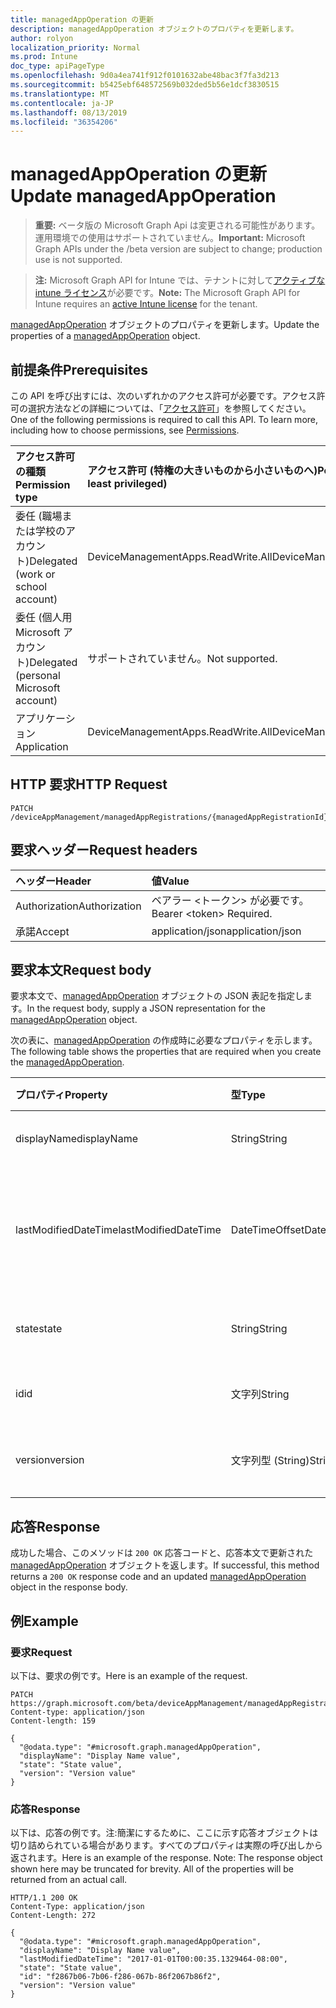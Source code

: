```yaml
---
title: managedAppOperation の更新
description: managedAppOperation オブジェクトのプロパティを更新します。
author: rolyon
localization_priority: Normal
ms.prod: Intune
doc_type: apiPageType
ms.openlocfilehash: 9d0a4ea741f912f0101632abe48bac3f7fa3d213
ms.sourcegitcommit: b5425ebf648572569b032ded5b56e1dcf3830515
ms.translationtype: MT
ms.contentlocale: ja-JP
ms.lasthandoff: 08/13/2019
ms.locfileid: "36354206"
---
```

# <a name="update-managedappoperation"></a><span data-ttu-id="df5e5-103">managedAppOperation の更新</span><span class="sxs-lookup"><span data-stu-id="df5e5-103">Update managedAppOperation</span></span>

> <span data-ttu-id="df5e5-104">**重要:** ベータ版の Microsoft Graph Api は変更される可能性があります。運用環境での使用はサポートされていません。</span><span class="sxs-lookup"><span data-stu-id="df5e5-104">**Important:** Microsoft Graph APIs under the /beta version are subject to change; production use is not supported.</span></span>

> <span data-ttu-id="df5e5-105">**注:** Microsoft Graph API for Intune では、テナントに対して[アクティブな intune ライセンス](https://go.microsoft.com/fwlink/?linkid=839381)が必要です。</span><span class="sxs-lookup"><span data-stu-id="df5e5-105">**Note:** The Microsoft Graph API for Intune requires an [active Intune license](https://go.microsoft.com/fwlink/?linkid=839381) for the tenant.</span></span>

<span data-ttu-id="df5e5-106">[managedAppOperation](../resources/intune-mam-managedappoperation.md) オブジェクトのプロパティを更新します。</span><span class="sxs-lookup"><span data-stu-id="df5e5-106">Update the properties of a [managedAppOperation](../resources/intune-mam-managedappoperation.md) object.</span></span>

## <a name="prerequisites"></a><span data-ttu-id="df5e5-107">前提条件</span><span class="sxs-lookup"><span data-stu-id="df5e5-107">Prerequisites</span></span>
<span data-ttu-id="df5e5-p101">この API を呼び出すには、次のいずれかのアクセス許可が必要です。アクセス許可の選択方法などの詳細については、「[アクセス許可](/graph/permissions-reference)」を参照してください。</span><span class="sxs-lookup"><span data-stu-id="df5e5-p101">One of the following permissions is required to call this API. To learn more, including how to choose permissions, see [Permissions](/graph/permissions-reference).</span></span>

|<span data-ttu-id="df5e5-110">アクセス許可の種類</span><span class="sxs-lookup"><span data-stu-id="df5e5-110">Permission type</span></span>|<span data-ttu-id="df5e5-111">アクセス許可 (特権の大きいものから小さいものへ)</span><span class="sxs-lookup"><span data-stu-id="df5e5-111">Permissions (from most to least privileged)</span></span>|
|:---|:---|
|<span data-ttu-id="df5e5-112">委任 (職場または学校のアカウント)</span><span class="sxs-lookup"><span data-stu-id="df5e5-112">Delegated (work or school account)</span></span>|<span data-ttu-id="df5e5-113">DeviceManagementApps.ReadWrite.All</span><span class="sxs-lookup"><span data-stu-id="df5e5-113">DeviceManagementApps.ReadWrite.All</span></span>|
|<span data-ttu-id="df5e5-114">委任 (個人用 Microsoft アカウント)</span><span class="sxs-lookup"><span data-stu-id="df5e5-114">Delegated (personal Microsoft account)</span></span>|<span data-ttu-id="df5e5-115">サポートされていません。</span><span class="sxs-lookup"><span data-stu-id="df5e5-115">Not supported.</span></span>|
|<span data-ttu-id="df5e5-116">アプリケーション</span><span class="sxs-lookup"><span data-stu-id="df5e5-116">Application</span></span>|<span data-ttu-id="df5e5-117">DeviceManagementApps.ReadWrite.All</span><span class="sxs-lookup"><span data-stu-id="df5e5-117">DeviceManagementApps.ReadWrite.All</span></span>|

## <a name="http-request"></a><span data-ttu-id="df5e5-118">HTTP 要求</span><span class="sxs-lookup"><span data-stu-id="df5e5-118">HTTP Request</span></span>
<!-- {
  "blockType": "ignored"
}
-->
``` http
PATCH /deviceAppManagement/managedAppRegistrations/{managedAppRegistrationId}/operations/{managedAppOperationId}
```

## <a name="request-headers"></a><span data-ttu-id="df5e5-119">要求ヘッダー</span><span class="sxs-lookup"><span data-stu-id="df5e5-119">Request headers</span></span>
|<span data-ttu-id="df5e5-120">ヘッダー</span><span class="sxs-lookup"><span data-stu-id="df5e5-120">Header</span></span>|<span data-ttu-id="df5e5-121">値</span><span class="sxs-lookup"><span data-stu-id="df5e5-121">Value</span></span>|
|:---|:---|
|<span data-ttu-id="df5e5-122">Authorization</span><span class="sxs-lookup"><span data-stu-id="df5e5-122">Authorization</span></span>|<span data-ttu-id="df5e5-123">ベアラー &lt;トークン&gt; が必要です。</span><span class="sxs-lookup"><span data-stu-id="df5e5-123">Bearer &lt;token&gt; Required.</span></span>|
|<span data-ttu-id="df5e5-124">承諾</span><span class="sxs-lookup"><span data-stu-id="df5e5-124">Accept</span></span>|<span data-ttu-id="df5e5-125">application/json</span><span class="sxs-lookup"><span data-stu-id="df5e5-125">application/json</span></span>|

## <a name="request-body"></a><span data-ttu-id="df5e5-126">要求本文</span><span class="sxs-lookup"><span data-stu-id="df5e5-126">Request body</span></span>
<span data-ttu-id="df5e5-127">要求本文で、[managedAppOperation](../resources/intune-mam-managedappoperation.md) オブジェクトの JSON 表記を指定します。</span><span class="sxs-lookup"><span data-stu-id="df5e5-127">In the request body, supply a JSON representation for the [managedAppOperation](../resources/intune-mam-managedappoperation.md) object.</span></span>

<span data-ttu-id="df5e5-128">次の表に、[managedAppOperation](../resources/intune-mam-managedappoperation.md) の作成時に必要なプロパティを示します。</span><span class="sxs-lookup"><span data-stu-id="df5e5-128">The following table shows the properties that are required when you create the [managedAppOperation](../resources/intune-mam-managedappoperation.md).</span></span>

|<span data-ttu-id="df5e5-129">プロパティ</span><span class="sxs-lookup"><span data-stu-id="df5e5-129">Property</span></span>|<span data-ttu-id="df5e5-130">型</span><span class="sxs-lookup"><span data-stu-id="df5e5-130">Type</span></span>|<span data-ttu-id="df5e5-131">説明</span><span class="sxs-lookup"><span data-stu-id="df5e5-131">Description</span></span>|
|:---|:---|:---|
|<span data-ttu-id="df5e5-132">displayName</span><span class="sxs-lookup"><span data-stu-id="df5e5-132">displayName</span></span>|<span data-ttu-id="df5e5-133">String</span><span class="sxs-lookup"><span data-stu-id="df5e5-133">String</span></span>|<span data-ttu-id="df5e5-134">操作名。</span><span class="sxs-lookup"><span data-stu-id="df5e5-134">The operation name.</span></span>|
|<span data-ttu-id="df5e5-135">lastModifiedDateTime</span><span class="sxs-lookup"><span data-stu-id="df5e5-135">lastModifiedDateTime</span></span>|<span data-ttu-id="df5e5-136">DateTimeOffset</span><span class="sxs-lookup"><span data-stu-id="df5e5-136">DateTimeOffset</span></span>|<span data-ttu-id="df5e5-137">アプリ操作が変更された最終時刻。</span><span class="sxs-lookup"><span data-stu-id="df5e5-137">The last time the app operation was modified.</span></span>|
|<span data-ttu-id="df5e5-138">state</span><span class="sxs-lookup"><span data-stu-id="df5e5-138">state</span></span>|<span data-ttu-id="df5e5-139">String</span><span class="sxs-lookup"><span data-stu-id="df5e5-139">String</span></span>|<span data-ttu-id="df5e5-140">操作の現在の状態。</span><span class="sxs-lookup"><span data-stu-id="df5e5-140">The current state of the operation</span></span>|
|<span data-ttu-id="df5e5-141">id</span><span class="sxs-lookup"><span data-stu-id="df5e5-141">id</span></span>|<span data-ttu-id="df5e5-142">文字列</span><span class="sxs-lookup"><span data-stu-id="df5e5-142">String</span></span>|<span data-ttu-id="df5e5-143">エンティティのキー。</span><span class="sxs-lookup"><span data-stu-id="df5e5-143">Key of the entity.</span></span>|
|<span data-ttu-id="df5e5-144">version</span><span class="sxs-lookup"><span data-stu-id="df5e5-144">version</span></span>|<span data-ttu-id="df5e5-145">文字列型 (String)</span><span class="sxs-lookup"><span data-stu-id="df5e5-145">String</span></span>|<span data-ttu-id="df5e5-146">エンティティのバージョン。</span><span class="sxs-lookup"><span data-stu-id="df5e5-146">Version of the entity.</span></span>|



## <a name="response"></a><span data-ttu-id="df5e5-147">応答</span><span class="sxs-lookup"><span data-stu-id="df5e5-147">Response</span></span>
<span data-ttu-id="df5e5-148">成功した場合、このメソッドは `200 OK` 応答コードと、応答本文で更新された [managedAppOperation](../resources/intune-mam-managedappoperation.md) オブジェクトを返します。</span><span class="sxs-lookup"><span data-stu-id="df5e5-148">If successful, this method returns a `200 OK` response code and an updated [managedAppOperation](../resources/intune-mam-managedappoperation.md) object in the response body.</span></span>

## <a name="example"></a><span data-ttu-id="df5e5-149">例</span><span class="sxs-lookup"><span data-stu-id="df5e5-149">Example</span></span>

### <a name="request"></a><span data-ttu-id="df5e5-150">要求</span><span class="sxs-lookup"><span data-stu-id="df5e5-150">Request</span></span>
<span data-ttu-id="df5e5-151">以下は、要求の例です。</span><span class="sxs-lookup"><span data-stu-id="df5e5-151">Here is an example of the request.</span></span>
``` http
PATCH https://graph.microsoft.com/beta/deviceAppManagement/managedAppRegistrations/{managedAppRegistrationId}/operations/{managedAppOperationId}
Content-type: application/json
Content-length: 159

{
  "@odata.type": "#microsoft.graph.managedAppOperation",
  "displayName": "Display Name value",
  "state": "State value",
  "version": "Version value"
}
```

### <a name="response"></a><span data-ttu-id="df5e5-152">応答</span><span class="sxs-lookup"><span data-stu-id="df5e5-152">Response</span></span>
<span data-ttu-id="df5e5-p102">以下は、応答の例です。注:簡潔にするために、ここに示す応答オブジェクトは切り詰められている場合があります。すべてのプロパティは実際の呼び出しから返されます。</span><span class="sxs-lookup"><span data-stu-id="df5e5-p102">Here is an example of the response. Note: The response object shown here may be truncated for brevity. All of the properties will be returned from an actual call.</span></span>
``` http
HTTP/1.1 200 OK
Content-Type: application/json
Content-Length: 272

{
  "@odata.type": "#microsoft.graph.managedAppOperation",
  "displayName": "Display Name value",
  "lastModifiedDateTime": "2017-01-01T00:00:35.1329464-08:00",
  "state": "State value",
  "id": "f2867b06-7b06-f286-067b-86f2067b86f2",
  "version": "Version value"
}
```






